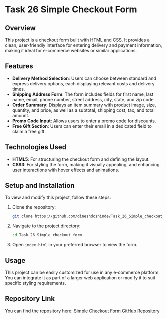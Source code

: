 # Task 26 Simple Checkout Form

## Overview

This project is a checkout form built with HTML and CSS. It provides a clean, user-friendly interface for entering delivery and payment information, making it ideal for e-commerce websites or similar applications.

## Features

- **Delivery Method Selection**: Users can choose between standard and express delivery options, each displaying relevant costs and delivery times.
- **Shipping Address Form**: The form includes fields for first name, last name, email, phone number, street address, city, state, and zip code.
- **Order Summary**: Displays an item summary with product image, size, quantity, and price, as well as a subtotal, shipping cost, tax, and total amount.
- **Promo Code Input**: Allows users to enter a promo code for discounts.
- **Free Gift Section**: Users can enter their email in a dedicated field to claim a free gift.

## Technologies Used

- **HTML5**: For structuring the checkout form and defining the layout.
- **CSS3**: For styling the form, making it visually appealing, and enhancing user interactions with hover effects and animations.

## Setup and Installation

To view and modify this project, follow these steps:

1. Clone the repository:

   ```bash
   git clone https://github.com/dineshdcshinde/Task_26_Simple_checkout_form.git
   ```

2. Navigate to the project directory:

   ```bash
   cd Task_26_Simple_checkout_form
   ```

3. Open `index.html` in your preferred browser to view the form.

## Usage

This project can be easily customized for use in any e-commerce platform. You can integrate it as part of a larger web application or modify it to suit specific styling requirements.

## Repository Link

You can find the repository here: [Simple Checkout Form GitHub Repository](https://github.com/dineshdcshinde/Task_26_Simple_checkout_form.git)
